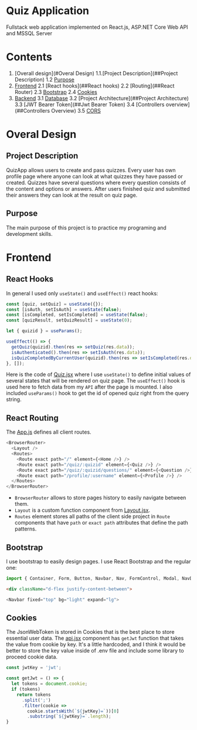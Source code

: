 # Quiz Application
Fullstack web application implemented on React.js, ASP.NET Core Web API and MSSQL Server

# Contents

1. [Overall design](#Overal Design)
  1.1.[Project Description](##Project Description)
  1.2 [Purpose](##Purpose)
2. [Frontend](##Frontend)
  2.1 [React hooks](##React hooks)
  2.2 [Routing](##React Router)
  2.3 [Bootstrap](##Bootstrap)
  2.4 [Cookies](##Cookies)
3. [Backend](##Backed)
  3.1 [Database](##Database)
  3.2 [Project Architecture](##Project Architecture)
  3.3 [JWT Bearer Token](##Jwt Bearer Token)
  3.4 [Controllers overview](##Controllers Overview)
  3.5 [CORS](##CORS)

# Overal Design

## Project Description

QuizApp allows users to create and pass quizzes. Every user has own profile page where anyone can look at what quizzes they have passed or created. Quizzes have several questions where every question consists of the content and options or answers. After users finished quiz and submitted their answers they can look at the result on quiz page.

## Purpose

The main purpose of this project is to practice my programing and development skills.

# Frontend

## React Hooks

In general I used only `useState()` and `useEffect()` react hooks:

```javascript
const [quiz, setQuiz] = useState({});
const [isAuth, setIsAuth] = useState(false);
const [isCompleted, setIsCompleted] = useState(false);
const [quizResult, setQuizResult] = useState(0);

let { quizid } = useParams();

useEffect(() => {
  getQuiz(quizid).then(res => setQuiz(res.data));
  isAuthenticated().then(res => setIsAuth(res.data));
  isQuizCompletedByCurrentUser(quizid).then(res => setIsCompleted(res.data));
}, []);
```

Here is the code of [Quiz.jsx](https://github.com/quadropunk/QuizApp/blob/main/QuizApp.WebUI/src/components/Quiz.jsx) where I use `useState()` to define initial values of several states that will be rendered on quiz page. The `useEffect()` hook is used here to fetch data from my `API` after the page is mounted. I also included `useParams()` hook to get the id of opened quiz right from the query string.

## React Routing

The [App.js](https://github.com/quadropunk/QuizApp/blob/main/QuizApp.WebUI/src/App.js) defines all client routes.

```javascript
<BrowserRouter>
  <Layout />
  <Routes>
    <Route exact path="/" element={<Home />} />
    <Route exact path="/quiz/:quizid" element={<Quiz />} />
    <Route exact path="/quiz/:quizid/questions/" element={<Question />} />
    <Route exact path="/profile/:username" element={<Profile />} />
  </Routes>
</BrowserRouter>
```

- `BrowserRouter` allows to store pages history to easily navigate between them.
- `Layout` is a custom function component from [Layout.jsx](https://github.com/quadropunk/QuizApp/blob/main/QuizApp.WebUI/src/components/Layout.jsx).
- `Routes` element stores all paths of the client side project in `Route` components that have `path` or `exact path` attributes that define the path patterns.

## Bootstrap

I use bootstrap to easily design pages. I use React Bootstrap and the regular one:

```javascript
import { Container, Form, Button, Navbar, Nav, FormControl, Modal, NavDropdown } from "react-bootstrap";
```

```html
<div className="d-flex justify-content-between">
```

```javascript
<Navbar fixed="top" bg="light" expand="lg">
```

## Cookies

The JsonWebToken is stored in Cookies that is the best place to store essential user data. The [api.jsx](https://github.com/quadropunk/QuizApp/blob/main/QuizApp.WebUI/src/components/api.jsx) component has `getJwt` function that takes the value from cookie by key. It's a little hardcoded, and I think it would be better to store the key value inside of .env file and include some library to proceed cookie data.

```javascript
const jwtKey = 'jwt';

const getJwt = () => {
  let tokens = document.cookie;
  if (tokens)
    return tokens
      .split(';')
      .filter(cookie =>
        cookie.startsWith(`${jwtKey}=`))[0]
        .substring(`${jwtKey}=`.length);
}
```

